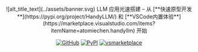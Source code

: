 <style>
.md-content .md-typeset h1 { display: none; }
</style>

<div align="middle" markdown>
  ![alt_title_text](../assets/banner.svg)
  LLM 应用光速搭建 – 从 [**快速原型开发**](https://pypi.org/project/HandyLLM/) 和 [**VSCode内置体验**](https://marketplace.visualstudio.com/items?itemName=atomiechen.handyllm) 开始

  [![GitHub](https://img.shields.io/badge/github-HandyLLM-blue?logo=github)](https://github.com/atomiechen/HandyLLM) [![PyPI](https://img.shields.io/pypi/v/HandyLLM?logo=pypi&logoColor=white)](https://pypi.org/project/HandyLLM/) [![vsmarketplace](https://vsmarketplacebadges.dev/version-short/atomiechen.handyllm.svg)](https://marketplace.visualstudio.com/items?itemName=atomiechen.handyllm)
</div>

